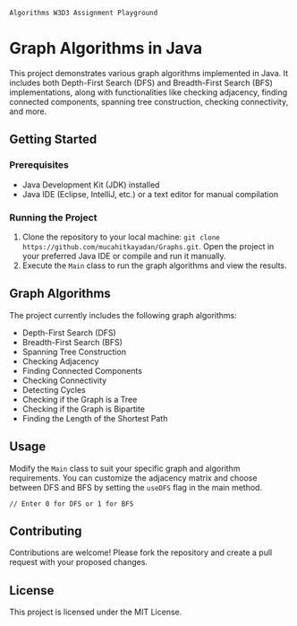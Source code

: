`Algorithms W3D3 Assignment Playground`

Graph Algorithms in Java
========================

This project demonstrates various graph algorithms implemented in Java. It includes both Depth-First Search (DFS) and Breadth-First Search (BFS) implementations, along with functionalities like checking adjacency, finding connected components, spanning tree construction, checking connectivity, and more.

Getting Started
---------------

### Prerequisites

*   Java Development Kit (JDK) installed
*   Java IDE (Eclipse, IntelliJ, etc.) or a text editor for manual compilation

### Running the Project

1.  Clone the repository to your local machine:
    `git clone https://github.com/mucahitkayadan/Graphs.git`.  Open the project in your preferred Java IDE or compile and run it manually.
4.  Execute the `Main` class to run the graph algorithms and view the results.

Graph Algorithms
----------------

The project currently includes the following graph algorithms:

*   Depth-First Search (DFS)
*   Breadth-First Search (BFS)
*   Spanning Tree Construction
*   Checking Adjacency
*   Finding Connected Components
*   Checking Connectivity
*   Detecting Cycles
*   Checking if the Graph is a Tree
*   Checking if the Graph is Bipartite
*   Finding the Length of the Shortest Path

Usage
-----

Modify the `Main` class to suit your specific graph and algorithm requirements. You can customize the adjacency matrix and choose between DFS and BFS by setting the `useDFS` flag in the main method.

    // Enter 0 for DFS or 1 for BFS


Contributing
------------

Contributions are welcome! Please fork the repository and create a pull request with your proposed changes.

License
-------

This project is licensed under the MIT License.
